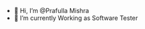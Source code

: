 - 👋 Hi, I’m @Prafulla Mishra
- 🌱 I’m currently Working as Software Tester 


<!---
prafulla56/prafulla56 is a ✨ special ✨ repository because its `README.md` (this file) appears on your GitHub profile.
You can click the Preview link to take a look at your changes.
--->
